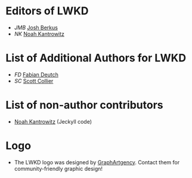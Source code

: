 # Editors of LWKD

* *JMB* [Josh Berkus](https://github.com/jberkus)
* *NK* [Noah Kantrowitz](https://github.com/coderanger)

# List of Additional Authors for LWKD

* *FD* [Fabian Deutch](https://github.com/fabiand)
* *SC* [Scott Collier](https://github.com/scollier)

# List of non-author contributors

* [Noah Kantrowitz](https://github.com/coderanger) (Jeckyll code)

# Logo

* The LWKD logo was designed by [GraphArtgency](https://www.graphartgency.com/). Contact them for community-friendly graphic design!
